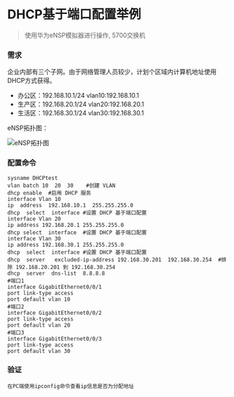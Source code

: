 # DHCP基于端口配置举例
> 使用华为eNSP模拟器进行操作, 5700交换机
### 需求

企业内部有三个子网。由于网络管理人员较少，计划个区域内计算机地址使用DHCP方式获得。
- 办公区：192.168.10.1/24  vlan10:192.168.10.1
- 生产区：192.168.20.1/24  vlan20:192.168.20.1
- 生活区：192.168.30.1/24  vlan30:192.168.30.1
 
eNSP拓扑图：

![eNSP拓扑图](http://note.youdao.com/noteshare?id=0791439f17ac5e1ffa4d921c802e2ad9)

### 配置命令
    sysname DHCPtest
    vlan batch 10  20  30	 #创建 VLAN
    dhcp enable	 #启用 DHCP 服务
    interface Vlan 10
    ip  address  192.168.10.1  255.255.255.0
    dhcp  select  interface	#设置 DHCP 基于端口配置
    interface Vlan 20
    ip address 192.168.20.1 255.255.255.0
    dhcp select  interface	#设置 DHCP 基于端口配置
    interface Vlan 30
    ip address 192.168.30.1 255.255.255.0
    dhcp  select  interface	#设置 DHCP 基于端口配置
    dhcp  server   excluded-ip-address 192.168.30.201  192.168.30.254  #排除 192.168.20.201 到 192.168.30.254
    dhcp  server  dns-list  8.8.8.8
    #端口1
    interface GigabitEthernet0/0/1 
    port link-type access
    port default vlan 10
    #端口2
    interface GigabitEthernet0/0/2
    port link-type access 
    port default vlan 20
    #端口3
    interface GigabitEthernet0/0/3 
    port link-type access
    port default vlan 30
### 验证
    在PC端使用ipconfig命令查看ip信息是否为分配地址




